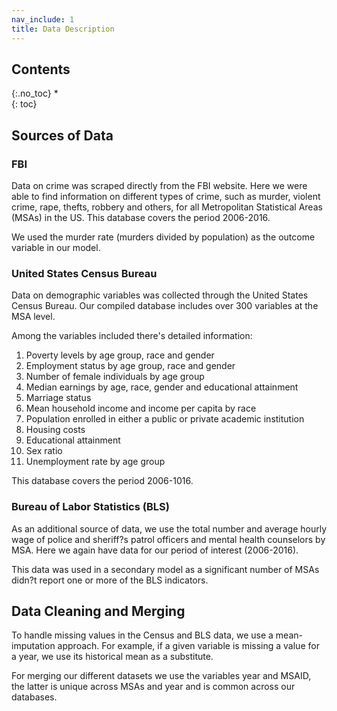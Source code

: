 ```yaml
---
nav_include: 1
title: Data Description
---
```


## Contents
{:.no_toc}
*  
{: toc}

## Sources of Data

### FBI

Data on crime was scraped directly from the FBI website. Here we were able to find information on different types of crime, such as murder, violent crime, rape, thefts, robbery and others, for all Metropolitan Statistical Areas (MSAs) in the US. This database covers the period 2006-2016. 

We used the murder rate (murders divided by population) as the outcome variable in our model.

### United States Census Bureau

Data on demographic variables was collected through the United States Census Bureau. Our compiled database includes over 300 variables at the MSA level. 

Among the variables included there's detailed information:
1. Poverty levels by age group, race and gender
2. Employment status by age group, race and gender
3. Number of female individuals by age group
5. Median earnings by age, race, gender and educational attainment
5. Marriage status
6. Mean household income and income per capita by race
5. Population enrolled in either a public or private academic institution
6. Housing costs
5. Educational attainment
6. Sex ratio
7. Unemployment rate by age group

This database covers the period 2006-1016. 

### Bureau of Labor Statistics (BLS)

As an additional source of data, we use the total number and average hourly wage of police and sheriff?s patrol officers and mental health counselors by MSA.  Here we again have data for our period of interest (2006-2016).

This data was used in a secondary model as a significant number of MSAs didn?t report one or more of the BLS indicators.

## Data Cleaning and Merging

To handle missing values in the Census and BLS data, we use a mean-imputation approach. For example, if a given variable is missing a value for a year, we use its historical mean as a substitute. 

For merging our different datasets we use the variables year and MSAID, the latter is unique across MSAs and year and is common across our databases. 

